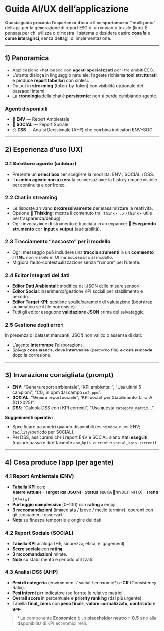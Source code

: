 ﻿
# Guida AI/UX dell’applicazione  
  
Questa guida presenta l’esperienza d’uso e il comportamento “intelligente” dell’app per la generazione di report ESG di un impianto tessile (lino). È pensata per chi utilizza o dimostra il sistema e desidera capire **cosa fa** e **come interagirci**, senza dettagli di implementazione.  
  
---  
  
## 1) Panoramica  
  
* Applicazione chat-based con **agenti specializzati** per i tre ambiti ESG.  
* L’utente dialoga in linguaggio naturale; l’agente richiama **tool strutturati** e produce **report tabellari** con sintesi.  
* Output in **streaming** (token-by-token) con visibilità opzionale dei passaggi interni.  
* La **cronologia** della chat è **persistente**: non si perde cambiando agente.  
  
### Agenti disponibili  
  
* 🌿 **ENV** — Report Ambientale  
* 👥 **SOCIAL** — Report Sociale  
* ⚖️ **DSS** — Analisi Decisionale (AHP) che combina indicatori ENV+SOC  
  
---  
  
## 2) Esperienza d’uso (UX)  
  
### 2.1 Selettore agente (sidebar)  
  
* Presente un **select box** per scegliere la modalità: ENV / SOCIAL / DSS.  
* Il **cambio agente non azzera** la conversazione: la history rimane visibile per continuità e confronto.  
  
### 2.2 Chat in streaming  
  
* Le risposte arrivano **progressivamente** per massimizzare la reattività.  
* Opzione **🧠 Thinking**: mostra il contenuto tra `<think>...</think>` (utile per trasparenza/debug).  
* Ogni invocazione di strumento è tracciata in un expander **🔧 Eseguendo strumento** con **input** e **output** (auditabilità).  
  
### 2.3 Tracciamento “nascosto” per il modello  
  
* Ogni messaggio può includere una **traccia strumenti** in un **commento HTML** non visibile in UI ma accessibile al modello.  
* Migliora l’auto-contestualizzazione senza “rumore” per l’utente.  
  
### 2.4 Editor integrati dei dati  
  
* **Editor Dati Ambientali**: modifica del JSON delle misure sensori.  
* **Editor Social**: inserimento/gestione KPI sociali per stabilimento e periodo.  
* **Editor Target KPI**: gestione soglie/parametri di valutazione (bootstrap automatico se il file non esiste).  
* Tutti gli editor eseguono **validazione JSON** prima del salvataggio.  
  
### 2.5 Gestione degli errori  
  
In presenza di dataset mancanti, JSON non valido o assenza di dati:  
  
* L’agente **interrompe** l’elaborazione,  
* Spiega **cosa manca**, **dove intervenire** (percorso file) e **cosa succede** dopo la correzione.  
  
---  
  
## 3) Interazione consigliata (prompt)  
  
* **ENV**: “Genera report ambientale”, “KPI ambientali”, “Usa ultimi 5 campioni”, “CO₂ in ppm dal campo `co2_ppm`”.  
* **SOCIAL**: “Genera report sociale”, “KPI sociali per Stabilimento\_Lino\_A (Q1 2025)”.  
* **DSS**: “Calcola DSS con i KPI correnti”, “Usa questa `category_matrix`…”.  
  
**Suggerimenti operativi**  
  
* Specificare parametri quando disponibili (es. `window_n` per ENV; `facility`/periodo per SOCIAL).  
* Per DSS, assicurarsi che i report ENV e SOCIAL siano stati **eseguiti** (oppure passare direttamente `env_kpis.current` e `social_kpis.current`).  
  
---  
  
## 4) Cosa produce l’app (per agente)  
  
### 4.1 Report Ambientale (ENV)  
  
* **Tabella KPI** con:  
  **Valore Attuale** · **Target (da JSON)** · **Status** (🟢/🟡/🔴/INDEFINITO) · **Trend** (↗/→/↘)  
* **Punteggio complessivo** (0–100) con **rating** a emoji.  
* **3 raccomandazioni** (immediata / breve / medio termine), coerenti con gli scostamenti osservati.  
* **Note** su finestra temporale e origine dei dati.  
  
### 4.2 Report Sociale (SOCIAL)  
  
* **Tabella KPI** analoga (HR, sicurezza, etica, engagement).  
* **Score sociale** con **rating**.  
* **3 raccomandazioni** mirate.  
* **Note** su stabilimento e periodo utilizzati.  
  
### 4.3 Analisi DSS (AHP)  
  
* **Pesi di categoria** (environment / social / economic\*) e **CR** (Consistency Ratio).  
* **Pesi interni** per indicatore (se fornite le relative matrici).  
* **Overall score** in percentuale e **priority ranking** (dal più urgente).  
* Tabella **final\_items** con **peso finale**, **valore normalizzato**, **contributo** e **gap**.  
  
> \* La componente **Economico** è un **placeholder neutro = 0.5** sino alla disponibilità di KPI economici reali.
